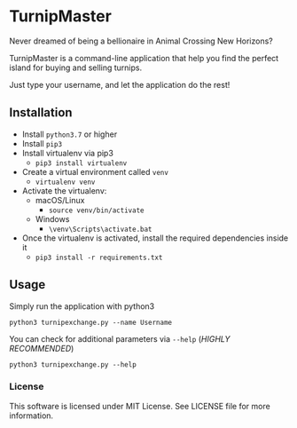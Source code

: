# TurnipMaster
Never dreamed of being a bellionaire in Animal Crossing New Horizons?

TurnipMaster is a command-line application that help you find the perfect island for buying and selling turnips.

Just type your username, and let the application do the rest!

## Installation

- Install `python3.7` or higher
- Install `pip3`
- Install virtualenv via pip3
    - `pip3 install virtualenv`
- Create a virtual environment called `venv`
    - `virtualenv venv`
- Activate the virtualenv: 
    - macOS/Linux 
        - `source venv/bin/activate`
    - Windows
        - `\venv\Scripts\activate.bat`
- Once the virtualenv is activated, install the required dependencies inside it
    - `pip3 install -r requirements.txt`

## Usage

Simply run the application with python3

    python3 turnipexchange.py --name Username

You can check for additional parameters via `--help` (*HIGHLY RECOMMENDED*)

    python3 turnipexchange.py --help

### License

This software is licensed under MIT License. See LICENSE file for more information.
